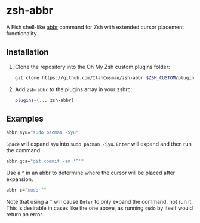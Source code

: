 # zsh-abbr

A Fish shell-like [abbr](https://fishshell.com/docs/current/cmds/abbr.html) command for Zsh with extended cursor placement functionality.

## Installation

1. Clone the repository into the Oh My Zsh custom plugins folder:

   ```sh
   git clone https://github.com/IlanCosman/zsh-abbr $ZSH_CUSTOM/plugins/zsh-abbr
   ```

2. Add `zsh-abbr` to the plugins array in your zshrc:

   ```sh
   plugins=(... zsh-abbr)
   ```

## Examples

```sh
abbr syu="sudo pacman -Syu"
```

`Space` will expand `syu` into `sudo pacman -Syu`. `Enter` will expand and then run the command.

```sh
abbr gca="git commit -am '^'"
```

Use a `^` in an abbr to determine where the cursor will be placed after expansion.

```sh
abbr s="sudo ^"
```

Note that using a `^` will cause `Enter` to only expand the command, not run it. This is desirable in cases like the one above, as running `sudo` by itself would return an error.
